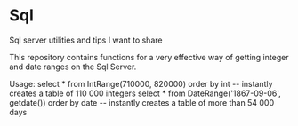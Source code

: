 # Sql
Sql server utilities and tips I want to share

This repository contains functions for a very effective way of getting integer and date ranges on the Sql Server.

Usage:
select * from IntRange(710000, 820000) order by int     -- instantly creates a table of 110 000 integers 
select * from DateRange('1867-09-06', getdate()) order by date -- instantly creates a table of more than 54 000 days

